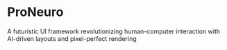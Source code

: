 # ProNeuro
A futuristic UI framework revolutionizing human-computer interaction with AI-driven layouts and pixel-perfect rendering

